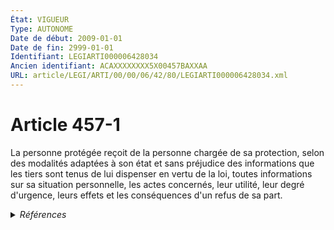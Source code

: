 ```yaml
---
État: VIGUEUR
Type: AUTONOME
Date de début: 2009-01-01
Date de fin: 2999-01-01
Identifiant: LEGIARTI000006428034
Ancien identifiant: ACAXXXXXXXX5X00457BAXXAA
URL: article/LEGI/ARTI/00/00/06/42/80/LEGIARTI000006428034.xml
---
```


<h1>Article 457-1</h1>

La personne protégée reçoit de la personne chargée de sa protection, selon des
modalités adaptées à son état et sans préjudice des informations que les tiers
sont tenus de lui dispenser en vertu de la loi, toutes informations sur sa
situation personnelle, les actes concernés, leur utilité, leur degré d'urgence,
leurs effets et les conséquences d'un refus de sa part.


<details>
  <summary><em>Références</em></summary>

  <h2>Articles faisant référence à l'article</h2>
  
  <ul>
    <li>
      <a href="https://legal.tricoteuses.fr//redirection/LEGIARTI000033462339?vers=git&vers=legifrance">Code civil - article 494-6 AUTONOME MODIFIE, en vigueur du 2016-11-20 au 2019-03-25</a> CITATION source
    </li>
    <li>
      <a href="https://legal.tricoteuses.fr//redirection/LEGIARTI000006284898?vers=git&vers=legifrance">LOI n° 2007-308 du 5 mars 2007 portant réforme de la protection juridique des majeurs - article 7 ENTIEREMENT_MODIF</a> CREATION cible
    </li>
    <li>
      <a href="https://legal.tricoteuses.fr//redirection/LEGIARTI000038311052?vers=git&vers=legifrance">Code civil - article 494-6 AUTONOME VIGUEUR, en vigueur depuis le 2019-03-25</a> CITATION source
    </li>
    <li>
      <a href="https://legal.tricoteuses.fr//redirection/LEGIARTI000039348544?vers=git&vers=legifrance">Arrêté du 23 décembre 2009 relatif à la notice d'information jointe au modèle de mandat de protection future sous seing privé - article Annexe AUTONOME VIGUEUR, en vigueur depuis le 2020-01-01</a> CITATION source
    </li>
    <li>
      <a href="https://legal.tricoteuses.fr//redirection/LEGIARTI000033201970?vers=git&vers=legifrance">Arrêté du 23 décembre 2009 relatif à la notice d'information jointe au modèle de mandat de protection future sous seing privé - article Annexe AUTONOME MODIFIE, en vigueur du 2016-10-01 au 2020-01-01</a> CITATION source
    </li>
    <li>
      <a href="https://legal.tricoteuses.fr//redirection/LEGIARTI000006427477?vers=git&vers=legifrance">Code civil - article 438 AUTONOME VIGUEUR, en vigueur depuis le 2009-01-01</a> CITATION source
    </li>
    <li>
      <a href="https://legal.tricoteuses.fr//redirection/LEGIARTI000006427855?vers=git&vers=legifrance">Code civil - article 479 AUTONOME VIGUEUR, en vigueur depuis le 2009-01-01</a> CITATION source
    </li>
    <li>
      <a href="https://legal.tricoteuses.fr//redirection/LEGIARTI000031325166?vers=git&vers=legifrance">Code civil - article 494-6 AUTONOME MODIFIE, en vigueur du 2016-01-01 au 2016-11-20</a> CITATION source
    </li>
    <li>
      <a href="https://legal.tricoteuses.fr//redirection/LEGIARTI000021672869?vers=git&vers=legifrance">Arrêté du 23 décembre 2009 relatif à la notice d'information jointe au modèle de mandat de protection future sous seing privé - article Annexe AUTONOME MODIFIE, en vigueur du 2009-12-27 au 2016-10-01</a> CITATION source
    </li>
  </ul>
  
  <h2>Références faites par l'article</h2>
  
  <ul>
    <li>
      2007-03-05 CREATION source <a href="https://legal.tricoteuses.fr//redirection/LEGIARTI000006284898?vers=git&vers=legifrance">LOI n° 2007-308 du 5 mars 2007 portant réforme de la protection juridique des majeurs - article 7 ENTIEREMENT_MODIF</a>
    </li>
    <li>
      2009-12-23 CITATION cible <a href="https://legal.tricoteuses.fr//redirection/LEGIARTI000039348544?vers=git&vers=legifrance">Arrêté du 23 décembre 2009 relatif à la notice d'information jointe au modèle de mandat de protection future sous seing privé - article Annexe AUTONOME VIGUEUR, en vigueur depuis le 2020-01-01</a>
    </li>
    <li>
      CODIFICATION source Loi 1803-03-14
    </li>
    <li>
      2999-01-01 CITATION cible <a href="https://legal.tricoteuses.fr//redirection/LEGIARTI000006427477?vers=git&vers=legifrance">Code civil - article 438 AUTONOME VIGUEUR, en vigueur depuis le 2009-01-01</a>
    </li>
    <li>
      2999-01-01 CITATION cible <a href="https://legal.tricoteuses.fr//redirection/LEGIARTI000006427855?vers=git&vers=legifrance">Code civil - article 479 AUTONOME VIGUEUR, en vigueur depuis le 2009-01-01</a>
    </li>
    <li>
      2999-01-01 CITATION cible <a href="https://legal.tricoteuses.fr//redirection/LEGIARTI000038311052?vers=git&vers=legifrance">Code civil - article 494-6 AUTONOME VIGUEUR, en vigueur depuis le 2019-03-25</a>
    </li>
  </ul>
</details>
